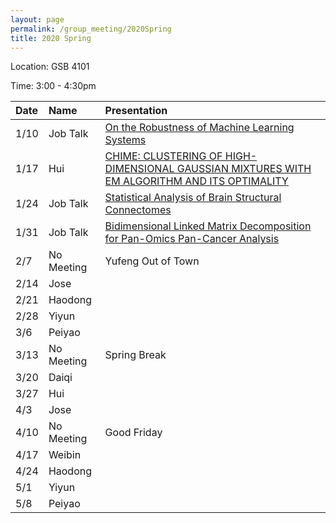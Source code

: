 ```yaml
---
layout: page
permalink: /group_meeting/2020Spring
title: 2020 Spring
---
```


Location: GSB 4101 

Time: 3:00 - 4:30pm

| Date    | Name       | Presentation |
| :----   | :----------|:--------     |
|  1/10   |	Job Talk   | [On the Robustness of Machine Learning Systems](https://stat-or.unc.edu/event/stor-colloquium-yao-li-uc-davis)		  |
|  1/17	  |	 Hui       |	[CHIME: CLUSTERING OF HIGH-DIMENSIONAL GAUSSIAN MIXTURES WITH EM ALGORITHM AND ITS OPTIMALITY]({{site.url}}/paper/CHIME.pdf) |
|  1/24   |	Job Talk   |	[Statistical Analysis of Brain Structural Connectomes](https://stat-or.unc.edu/event/stor-computational-med-colloquium-zhengwu-zhang-university-of-rochester)|
|  1/31   | Job Talk   | [Bidimensional Linked Matrix Decomposition for Pan-Omics Pan-Cancer Analysis](https://stat-or.unc.edu/event/stor-colloquium-eric-lock-university-of-minnesota) |
|  2/7    |	No Meeting | Yufeng Out of Town|
|  2/14   | Jose     |       |
|  2/21   |	Haodong  | |
|  2/28   |	Yiyun    ||
|  3/6  |	Peiyao   ||
|  3/13 |	No Meeting |	Spring Break   |
|  3/20  |	Daiqi    |  |
|  3/27  |	Hui      ||
|  4/3  |	Jose     | |
|  4/10  | No Meeting  |Good Friday |
|  4/17  |	Weibin   ||
|  4/24   | Haodong  | |
|  5/1   |	 Yiyun  | |
|  5/8   |	 Peiyao  |  |
